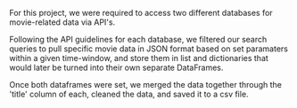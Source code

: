 For this project, we were required to access two different databases for movie-related data via API's. 

Following the API guidelines for each database, we filtered our search queries to pull specific movie data in JSON format based on set paramaters within a given time-window, and store them in list and dictionaries that would later be turned into their own separate DataFrames. 

Once both dataframes were set, we merged the data together through the 'title' column of each, cleaned the data, and saved it to a csv file. 